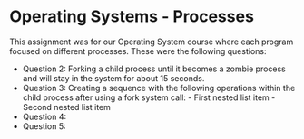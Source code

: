 # Operating Systems - Processes

This assignment was for our Operating System course where each program focused on different processes. These were the following questions:
- Question 2: Forking a child process until it becomes a zombie process and will stay in the system for about 15 seconds.
- Question 3: Creating a sequence with the following operations within the child process after using a fork system call:
       - First nested list item
       - Second nested list item
- Question 4:
- Question 5: 
